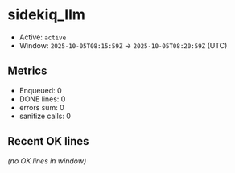 # sidekiq_llm

- Active: `active`
- Window: `2025-10-05T08:15:59Z` → `2025-10-05T08:20:59Z` (UTC)

## Metrics
- Enqueued: 0
- DONE lines: 0
- errors sum: 0
- sanitize calls: 0

## Recent OK lines
_(no OK lines in window)_
